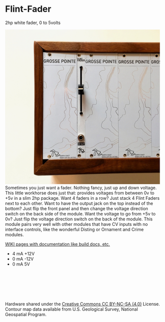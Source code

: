 # Flint-Fader
2hp white fader, 0 to 5volts

![Picture of Flint Fader in a case with Grosse Pointe Blanks next to it](https://raw.githubusercontent.com/NorthCoastModularCollective/Flint-Fader/master/Images/north-coast-modular-collective-flint-fader-panel-fader-top.jpeg)
Sometimes you just want a fader. Nothing fancy, just up and down voltage. This little workhorse does just that: provides voltages from between 0v to +5v in a slim 2hp package. Want 4 faders in a row? Just stack 4 Flint Faders next to each other. Want to have the output jack on the top instead of the bottom? Just flip the front panel and then change the voltage direction switch on the back side of the module. Want the voltage to go from +5v to 0v? Just flip the voltage direction switch on the back of the module. This module pairs very well with other modules that have CV inputs with no interface controls, like the wonderful Disting or Ornament and Crime modules.

[WIKI pages with documentation like build docs, etc.](https://github.com/NorthCoastModularCollective/Flint-Fader/wiki)

-   4 mA +12V
-   0 mA -12V
-   0 mA 5V


<BR><BR><BR><BR><BR>

Hardware shared under the [Creative Commons CC BY-NC-SA (4.0)](https://creativecommons.org/licenses/by-nc-sa/4.0/legalcode) License. Contour map data available from U.S. Geological Survey, National Geospatial Program.
